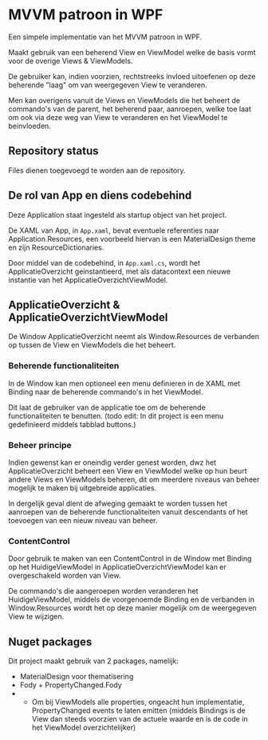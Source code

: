 # MVVM patroon in WPF
Een simpele implementatie van het MVVM patroon in WPF. 

Maakt gebruik van een beherend View en ViewModel welke de basis vormt voor de overige Views & ViewModels.

De gebruiker kan, indien voorzien, rechtstreeks invloed uitoefenen op deze beherende "laag" om van weergegeven View te veranderen. 

Men kan overigens vanuit de Views en ViewModels die het beheert de commando's van de parent, het beherend paar, aanroepen, welke toe laat om ook via deze weg van View te veranderen en het ViewModel te beinvloeden.


## Repository status
Files dienen toegevoegd te worden aan de repository.


## De rol van App en diens codebehind
Deze Application staat ingesteld als startup object van het project.

De XAML van App, in `App.xaml`, bevat eventuele referenties naar Application.Resources, een voorbeeld hiervan is een MaterialDesign theme en zijn ResourceDictionaries.

Door middel van de codebehind, in `App.xaml.cs`, wordt het ApplicatieOverzicht geinstantieerd, met als datacontext een nieuwe instantie van het ApplicatieOverzichtViewModel.


## ApplicatieOverzicht & ApplicatieOverzichtViewModel
De Window ApplicatieOverzicht neemt als Window.Resources de verbanden op tussen de View en ViewModels die het beheert.

### Beherende functionaliteiten
In de Window kan men optioneel een menu definieren in de XAML met Binding naar de beherende commando's in het ViewModel.

Dit laat de gebruiker van de applicatie toe om de beherende functionaliteiten te benutten. (todo edit: In dit project is een menu gedefinieerd middels tabblad buttons.)


### Beheer principe
Indien gewenst kan er oneindig verder genest worden, dwz het ApplicatieOverzicht beheert een View en ViewModel welke op hun beurt andere Views en ViewModels beheren, dit om meerdere niveaus van beheer mogelijk te maken bij uitgebreide applicaties.

In dergelijk geval dient de afweging gemaakt te worden tussen het aanroepen van de beherende functionaliteiten vanuit descendants of het toevoegen van een nieuw niveau van beheer.


### ContentControl
Door gebruik te maken van een ContentControl in de Window met Binding op het HuidigeViewModel in ApplicatieOverzichtViewModel kan er overgeschakeld worden van View.

De commando's die aangeroepen worden veranderen het HuidigeViewModel, middels de voorgenoemde Binding en de verbanden in Window.Resources wordt het op deze manier mogelijk om de weergegeven View te wijzigen.


## Nuget packages
Dit project maakt gebruik van 2 packages, namelijk:

- MaterialDesign voor thematisering
- Fody + PropertyChanged.Fody 
- - Om bij ViewModels alle properties, ongeacht hun implementatie, PropertyChanged events te laten emitten (middels Bindings is de View dan steeds voorzien van de actuele waarde en is de code in het ViewModel overzichtelijker)
